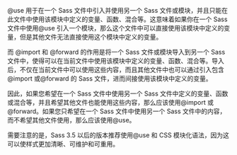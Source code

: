 @use 用于在一个 Sass 文件中引入并使用另一个 Sass 文件或模块，并且只能在此文件中使用该模块中定义的变量、函数、混合等。这意味着如果你在一个 Sass 文件中使用@use 引入一个模块，那么这个文件中可以直接使用该模块中定义的变量，但是其他文件无法直接使用这个模块中定义的变量。

而 @import 和 @forward 的作用是将一个 Sass 文件或模块导入到另一个 Sass 文件中，使得可以在当前文件中使用该模块中定义的变量、函数、混合等。导入后，不仅在当前文件中可以使用这些内容，而且其他文件中也可以通过引入包含@import 或@forward 的 Sass 文件，进而间接使用该模块中定义的变量。

因此，如果您希望在一个 Sass 文件中使用另一个 Sass 文件中定义的变量、函数或混合等，并且希望其他文件也能使用这些内容，那么应该使用@import 或@forward。如果您只希望在一个 Sass 文件中使用另一个 Sass 文件中的内容，而不希望其他文件使用，那么应该使用@use。

需要注意的是，Sass 3.5 以后的版本推荐使用@use 和 CSS 模块化语法，因为这可以使样式更加清晰、可维护和可重用。
